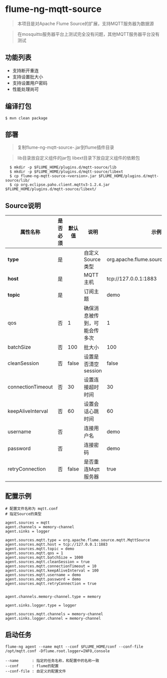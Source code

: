 flume-ng-mqtt-source
================

> 本项目是对Apache Flume Source的扩展，支持MQTT服务器为数据源

> 在mosquitto服务器平台上测试完全没有问题，其他MQTT服务器平台没有测试

功能列表
----------

 - 支持断开重连
 - 支持设置批大小
 - 支持设置用户密码
 - 性能处理尚可

编译打包
----------

```shell
$ mvn clean package
```

部署
----------

> 复制flume-ng-mqtt-source-<version>.jar到flume插件目录

> lib目录放自定义组件的jar包 libext目录下放自定义组件的依赖包

```shell
  $ mkdir -p $FLUME_HOME/plugins.d/mqtt-source/lib 
  $ mkdir -p $FLUME_HOME/plugins.d/mqtt-source/libext
  $ cp flume-ng-mqtt-source-<version>.jar $FLUME_HOME/plugins.d/mqtt-source/lib/
  $ cp org.eclipse.paho.client.mqttv3-1.2.4.jar $FLUME_HOME/plugins.d/mqtt-source/libext/
```

Source说明
----------

属性名称 | 是否必须 | 默认值 | 说明 | 示例
-- | -- | -- | -- | -- |
<b>type</b> | 是 |  | 自定义Source类型 |  org.apache.flume.source.mqtt.MqttSource
<b>host</b> | 是 |  | MQTT主机 |  tcp://127.0.0.1:1883
<b>topic</b> | 是 |  | 订阅主题 |  demo
qos | 否 | 1 | 确保消息被传到，可能会传多次 |  1
batchSize | 否 | 100 | 批大小 |  100
cleanSession | 否 | false | 设置是否清空session  |  false
connectionTimeout | 否 | 30 | 设置连接超时时间 |  30
keepAliveInterval | 否 | 60 | 设置会话心跳时间 |  60
username | 否 |   | 连接用户名 |  demo
password | 否 |   | 连接密码 |  demo
retryConnection | 否 | false  | 是否重连Mqtt服务器 | true


配置示例
--------------------

```properties
# 配置文件名称为 mqtt.conf
# 指定Source的类型

agent.sources = mqtt
agent.channels = memory-channel
agent.sinks = logger

agent.sources.mqtt.type = org.apache.flume.source.mqtt.MqttSource
agent.sources.mqtt.host = tcp://127.0.0.1:1883
agent.sources.mqtt.topic = demo
agent.sources.mqtt.qos = 1
agent.sources.mqtt.batchSize = 1000
agent.sources.mqtt.cleanSession = true
agent.sources.mqtt.connectionTimeout = 10
agent.sources.mqtt.keepAliveInterval = 100
agent.sources.mqtt.username = demo
agent.sources.mqtt.password = demo
agent.sources.mqtt.retryConnection = true


agent.channels.memory-channel.type = memory

agent.sinks.logger.type = logger

agent.sources.mqtt.channels = memory-channel
agent.sinks.logger.channel = memory-channel
```

启动任务
--------------------

```shell
flume-ng agent --name mqtt --conf $FLUME_HOME/conf --conf-file /opt/mqtt.conf -Dflume.root.logger=INFO,console

--name      : 指定的任务名称，和配置中的名称一致
--conf      : flume的配置
--conf-file : 自定义的配置文件
```